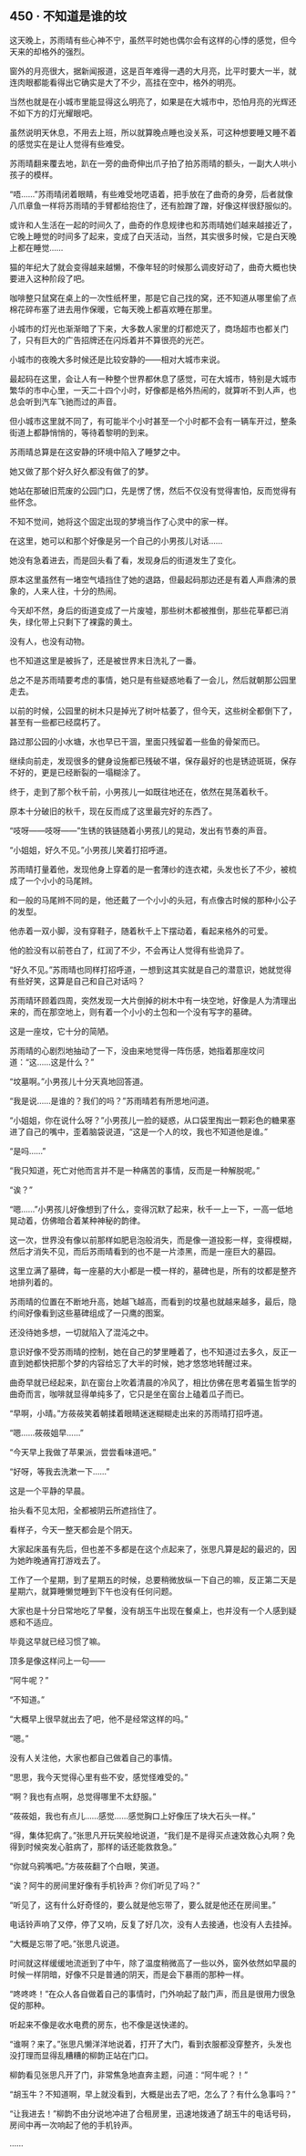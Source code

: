 ## 450 · 不知道是谁的坟

这天晚上，苏雨晴有些心神不宁，虽然平时她也偶尔会有这样的心悸的感觉，但今天来的却格外的强烈。

窗外的月亮很大，据新闻报道，这是百年难得一遇的大月亮，比平时要大一半，就连肉眼都能看得出它确实是大了不少，高挂在空中，格外的明亮。

当然也就是在小城市里能显得这么明亮了，如果是在大城市中，恐怕月亮的光辉还不如下方的灯光耀眼吧。

虽然说明天休息，不用去上班，所以就算晚点睡也没关系，可这种想要睡又睡不着的感觉实在是让人觉得有些难受。

苏雨晴翻来覆去地，趴在一旁的曲奇伸出爪子拍了拍苏雨晴的额头，一副大人哄小孩子的模样。

“唔……”苏雨晴闭着眼睛，有些难受地呓语着，把手放在了曲奇的身旁，后者就像八爪章鱼一样将苏雨晴的手臂都给抱住了，还有脸蹭了蹭，好像这样很舒服似的。

或许和人生活在一起的时间久了，曲奇的作息规律也和苏雨晴她们越来越接近了，它晚上睡觉的时间多了起来，变成了白天活动，当然，其实很多时候，它是白天晚上都在睡觉……

猫的年纪大了就会变得越来越懒，不像年轻的时候那么调皮好动了，曲奇大概也快要进入这种阶段了吧。

咖啡整只鼠窝在桌上的一次性纸杯里，那是它自己找的窝，还不知道从哪里偷了点棉花碎布塞了进去用作保暖，它每天晚上都喜欢睡在那里。

小城市的灯光也渐渐暗了下来，大多数人家里的灯都熄灭了，商场超市也都关门了，只有巨大的广告招牌还在闪烁着并不算很亮的光芒。

小城市的夜晚大多时候还是比较安静的——相对大城市来说。

最起码在这里，会让人有一种整个世界都休息了感觉，可在大城市，特别是大城市繁华的市中心里，一天二十四个小时，好像都是格外热闹的，就算听不到人声，也总会听到汽车飞驰而过的声音。

但小城市这里就不同了，有可能半个小时甚至一个小时都不会有一辆车开过，整条街道上都静悄悄的，等待着黎明的到来。

苏雨晴总算是在这安静的环境中陷入了睡梦之中。

她又做了那个好久好久都没有做了的梦。

她站在那破旧荒废的公园门口，先是愣了愣，然后不仅没有觉得害怕，反而觉得有些怀念。

不知不觉间，她将这个固定出现的梦境当作了心灵中的家一样。

在这里，她可以和那个好像是另一个自己的小男孩儿对话……

她没有急着进去，而是回头看了看，发现身后的街道发生了变化。

原本这里虽然有一堵空气墙挡住了她的退路，但最起码那边还是有着人声鼎沸的景象的，人来人往，十分的热闹。

今天却不然，身后的街道变成了一片废墟，那些树木都被推倒，那些花草都已消失，绿化带上只剩下了裸露的黄土。

没有人，也没有动物。

也不知道这里是被拆了，还是被世界末日洗礼了一番。

总之不是苏雨晴要考虑的事情，她只是有些疑惑地看了一会儿，然后就朝那公园里走去。

以前的时候，公园里的树木只是掉光了树叶枯萎了，但今天，这些树全都倒下了，甚至有一些都已经腐朽了。

路过那公园的小水塘，水也早已干涸，里面只残留着一些鱼的骨架而已。

继续向前走，发现很多的健身设施都已残破不堪，保存最好的也是锈迹斑斑，保存不好的，更是已经断裂的一塌糊涂了。

终于，走到了那个秋千前，小男孩儿一如既往地还在，依然在晃荡着秋千。

原本十分破旧的秋千，现在反而成了这里最完好的东西了。

“吱呀——吱呀——”生锈的铁链随着小男孩儿的晃动，发出有节奏的声音。

“小姐姐，好久不见。”小男孩儿笑着打招呼道。

苏雨晴打量着他，发现他身上穿着的是一套薄纱的连衣裙，头发也长了不少，被梳成了一个小小的马尾辫。

和一般的马尾辫不同的是，他还戴了一个小小的头冠，有点像古时候的那种小公子的发型。

他赤着一双小脚，没有穿鞋子，随着秋千上下摆动着，看起来格外的可爱。

他的脸没有以前苍白了，红润了不少，不会再让人觉得有些诡异了。

“好久不见。”苏雨晴也同样打招呼道，一想到这其实就是自己的潜意识，她就觉得有些好笑，这算是自己和自己对话吗？

苏雨晴环顾着四周，突然发现一大片倒掉的树木中有一块空地，好像是人为清理出来的，而在那空地上，则有着一个小小的土包和一个没有写字的墓碑。

这是一座坟，它十分的简陋。

苏雨晴的心剧烈地抽动了一下，没由来地觉得一阵伤感，她指着那座坟问道：“这……这是什么？”

“坟墓啊。”小男孩儿十分天真地回答道。

“我是说……是谁的？我们的吗？”苏雨晴若有所思地问道。

“小姐姐，你在说什么呀？”小男孩儿一脸的疑惑，从口袋里掏出一颗彩色的糖果塞进了自己的嘴中，歪着脑袋说道，“这是一个人的坟，我也不知道他是谁。”

“是吗……”

“我只知道，死亡对他而言并不是一种痛苦的事情，反而是一种解脱呢。”

“诶？”

“嗯……”小男孩儿好像想到了什么，变得沉默了起来，秋千一上一下，一高一低地晃动着，仿佛暗合着某种神秘的韵律。

这一次，世界没有像以前那样如肥皂泡般消失，而是像一道投影一样，变得模糊，然后才消失不见，而后苏雨晴看到的也不是一片漆黑，而是一座巨大的墓园。

这里立满了墓碑，每一座墓的大小都是一模一样的，墓碑也是，所有的坟都是整齐地排列着的。

苏雨晴的位置在不断地升高，她越飞越高，而看到的坟墓也就越来越多，最后，隐约间好像看到这些墓碑组成了一只鹰的图案。

还没待她多想，一切就陷入了混沌之中。

意识好像不受苏雨晴的控制，她在自己的梦里睡着了，也不知道过去多久，反正一直到她都快把那个梦的内容给忘了大半的时候，她才悠悠地转醒过来。

曲奇早就已经起来，趴在窗台上吹着清晨的冷风了，相比仿佛在思考着猫生哲学的曲奇而言，咖啡就显得单纯多了，它只是坐在窗台上磕着瓜子而已。

“早啊，小晴。”方莜莜笑着朝揉着眼睛迷迷糊糊走出来的苏雨晴打招呼道。

“嗯……莜莜姐早……”

“今天早上我做了苹果派，尝尝看味道吧。”

“好呀，等我去洗漱一下……”

这是一个平静的早晨。

抬头看不见太阳，全都被阴云所遮挡住了。

看样子，今天一整天都会是个阴天。

大家起床虽有先后，但也差不多都是在这个点起来了，张思凡算是起的最迟的，因为她昨晚通宵打游戏去了。

工作了一个星期，到了星期五的时候，总要稍微放纵一下自己的嘛，反正第二天是星期六，就算睡懒觉睡到下午也没有任何问题。

大家也是十分日常地吃了早餐，没有胡玉牛出现在餐桌上，也并没有一个人感到疑惑和不适应。

毕竟这早就已经习惯了嘛。

顶多是像这样问上一句——

“阿牛呢？”

“不知道。”

“大概早上很早就出去了吧，他不是经常这样的吗。”

“嗯。”

没有人关注他，大家也都自己做着自己的事情。

“思思，我今天觉得心里有些不安，感觉怪难受的。”

“啊？我也有点啊，总觉得哪里不太舒服。”

“莜莜姐，我也有点儿……感觉……感觉胸口上好像压了块大石头一样。”

“得，集体犯病了。”张思凡开玩笑般地说道，“我们是不是得买点速效救心丸啊？免得到时候突发心脏病了，那样的话还能救救急。”

“你就乌鸦嘴吧。”方莜莜翻了个白眼，笑道。

“诶？阿牛的房间里好像有手机铃声？你们听见了吗？”

“听见了，这有什么好奇怪的，要么就是他忘带了，要么就是他还在房间里。”

电话铃声响了又停，停了又响，反复了好几次，没有人去接通，也没有人去挂掉。

“大概是忘带了吧。”张思凡说道。

时间就这样缓缓地流逝到了中午，除了温度稍微高了一些以外，窗外依然如早晨的时候一样阴暗，好像不只是普通的阴天，而是会下暴雨的那种一样。

“咚咚咚！”在众人各自做着自己的事情时，门外响起了敲门声，而且是很用力很急促的那种。

听起来不像是收水电费的房东，也不像是送快递的。

“谁啊？来了。”张思凡懒洋洋地说着，打开了大门，看到衣服都没穿整齐，头发也没打理而显得乱糟糟的柳韵正站在门口。

柳韵看见张思凡开了门，非常焦急地直奔主题，问道：“阿牛呢？！”

“胡玉牛？不知道啊，早上就没看到，大概是出去了吧，怎么了？有什么急事吗？”

“让我进去！”柳韵不由分说地冲进了合租房里，迅速地拨通了胡玉牛的电话号码，房间中再一次响起了他的手机铃声。

……
